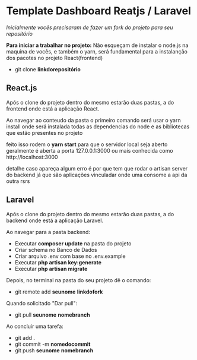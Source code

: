 # Template Dashboard Reatjs / Laravel

*Inicialmente vocês precisaram de fazer um fork do projeto para seu repositório*

**Para iniciar a trabalhar no projeto:**
Não esqueçam de instalar o node.js na maquina de vocês, e também o yarn, será fundamental para a instalanção dos pacotes no projeto React(frontend)

- git clone **linkdorepositório**

## React.js 
Após o clone do projeto dentro do mesmo estarão duas pastas, a do frontend onde está a aplicação React.

Ao navegar ao conteudo da pasta o primeiro comando será usar o yarn install onde será instalada todas as dependencias do node e as bibliotecas que estão presentes no projeto

feito isso rodem o **yarn start** para que o servidor local seja aberto
geralmente é aberta a porta 127.0.0.1:3000 ou mais conhecida como http://localhost:3000

detalhe caso apareça algum erro é por que tem que rodar o artisan server do backend já que são aplicações vinculadar onde uma consome a api da outra rsrs

## Laravel

Após o clone do projeto dentro do mesmo estarão duas pastas, a do backend onde está a aplicação Laravel.

Ao navegar para a pasta backend:
- Executar **composer update** na pasta do projeto
- Criar schema no Banco de Dados
- Criar arquivo .env com base no .env.example
- Executar **php artisan key:generate**
- Executar **php artisan migrate**

Depois, no terminal na pasta do seu projeto dê o comando: 

- git remote add **seunome** **linkdofork**

Quando solicitado "Dar pull":

- git pull **seunome** **nomebranch**

Ao concluir uma tarefa:

- git add .
- git commit -m **nomedocommit**
- git push **seunome** **nomebranch**
